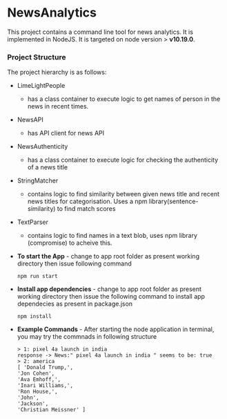 # NewsAnalytics
This project contains a command line tool for news analytics. It is implemented in NodeJS. It is targeted on node version > **v10.19.0**. 

### Project Structure

The project hierarchy is as follows:
 -  LimeLightPeople
    - has a class container to execute logic to get names of person in the news in recent times.
 - NewsAPI
    - has API client for news API
 - NewsAuthenticity
    - has a class container to execute logic for checking the authenticity of a news title
 - StringMatcher
    - contains logic to find similarity between given news title and recent news titles for categorisation. Uses a npm library(sentence-similarity) to find match scores
 - TextParser
    - contains logic to find names in a text blob, uses npm library (compromise) to acheive this.
    
 - **To start the App** -  change to app root folder as present working directory then issue following command
    ```
    npm run start
    ```
- **Install app dependencies** - change to app root folder as present working directory then issue the following command to install app dependecies as present in package.json
    ```
    npm install
    ```
- **Example Commands** - After starting the node application in terminal, you may try the commnads in following structure
    ```
   > 1: pixel 4a launch in india
   response -> News:" pixel 4a launch in india " seems to be: true
   > 2: america
   [ 'Donald Trump,',
  'Jon Cohen',
  'Ava Emhoff,',
  'Inari Williams,',
  'Ron House,',
  'John',
  'Jackson',
  'Christian Meissner' ]
    ```